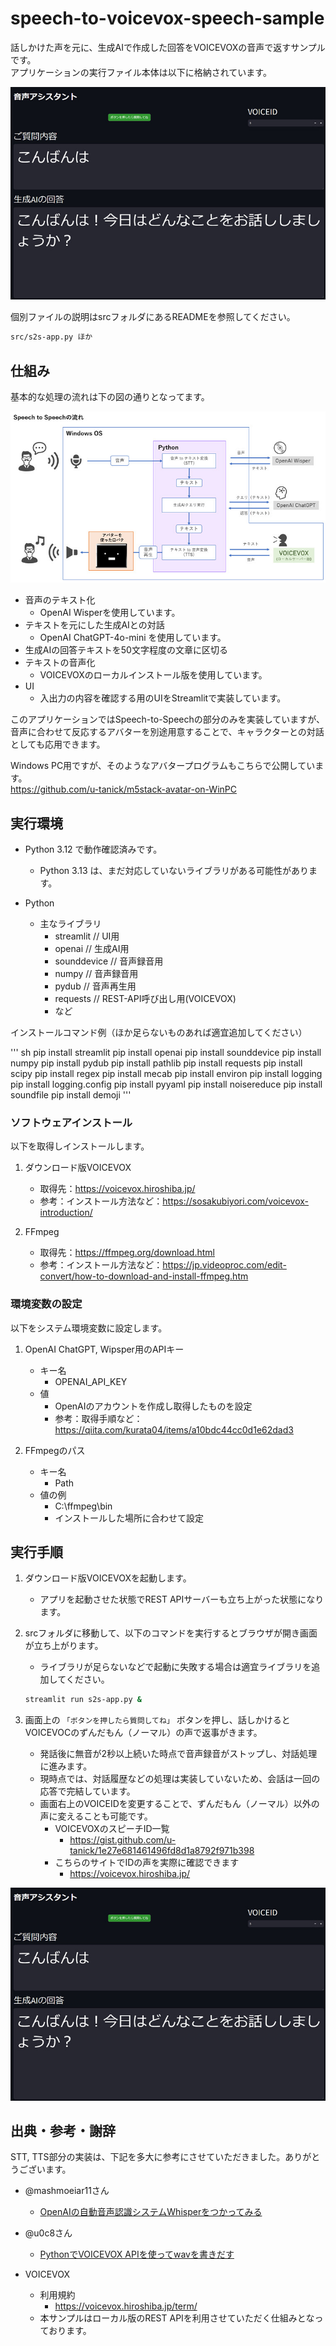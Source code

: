 # speech-to-voicevox-speech-sample

話しかけた声を元に、生成AIで作成した回答をVOICEVOXの音声で返すサンプルです。  
アプリケーションの実行ファイル本体は以下に格納されています。

![demo](img/demo.jpg)

個別ファイルの説明はsrcフォルダにあるREADMEを参照してください。

``` sh
src/s2s-app.py ほか
```

## 仕組み

基本的な処理の流れは下の図の通りとなってます。

![s2s](img/s2s.jpg)

- 音声のテキスト化
  - OpenAI Wisperを使用しています。
- テキストを元にした生成AIとの対話
  - OpenAI ChatGPT-4o-mini を使用しています。
- 生成AIの回答テキストを50文字程度の文章に区切る
- テキストの音声化
  - VOICEVOXのローカルインストール版を使用しています。
- UI
  - 入出力の内容を確認する用のUIをStreamlitで実装しています。

このアプリケーションではSpeech-to-Speechの部分のみを実装していますが、音声に合わせて反応するアバターを別途用意することで、キャラクターとの対話としても応用できます。

Windows PC用ですが、そのようなアバタープログラムもこちらで公開しています。  
https://github.com/u-tanick/m5stack-avatar-on-WinPC


## 実行環境

- Python 3.12 で動作確認済みです。
  - Python 3.13 は、まだ対応していないライブラリがある可能性があります。

- Python
  - 主なライブラリ
    - streamlit    // UI用
    - openai       // 生成AI用
    - sounddevice  // 音声録音用
    - numpy        // 音声録音用
    - pydub        // 音声再生用
    - requests     // REST-API呼び出し用(VOICEVOX)
    - など

インストールコマンド例（ほか足らないものあれば適宜追加してください）

''' sh
pip install streamlit
pip install openai
pip install sounddevice
pip install numpy
pip install pydub
pip install pathlib
pip install requests
pip install scipy
pip install regex
pip install mecab
pip install environ
pip install logging
pip install logging.config
pip install pyyaml
pip install noisereduce
pip install soundfile
pip install demoji
'''

### ソフトウェアインストール

以下を取得しインストールします。

1. ダウンロード版VOICEVOX
   - 取得先：https://voicevox.hiroshiba.jp/
   - 参考：インストール方法など：https://sosakubiyori.com/voicevox-introduction/

2. FFmpeg
   - 取得先：https://ffmpeg.org/download.html
   - 参考：インストール方法など：https://jp.videoproc.com/edit-convert/how-to-download-and-install-ffmpeg.htm

### 環境変数の設定

以下をシステム環境変数に設定します。

1. OpenAI ChatGPT, Wipsper用のAPIキー
   - キー名
     - OPENAI_API_KEY
   - 値
     - OpenAIのアカウントを作成し取得したものを設定
     - 参考：取得手順など：https://qiita.com/kurata04/items/a10bdc44cc0d1e62dad3

2. FFmpegのパス
   - キー名
     - Path
   - 値の例
     - C:\ffmpeg\bin
     - インストールした場所に合わせて設定

## 実行手順

1. ダウンロード版VOICEVOXを起動します。
   - アプリを起動させた状態でREST APIサーバーも立ち上がった状態になります。

2. srcフォルダに移動して、以下のコマンドを実行するとブラウザが開き画面が立ち上がります。
   - ライブラリが足らないなどで起動に失敗する場合は適宜ライブラリを追加してください。

    ``` sh
    streamlit run s2s-app.py &
    ```

3. 画面上の `「ボタンを押したら質問してね」` ボタンを押し、話しかけるとVOICEVOCのずんだもん（ノーマル）の声で返事がきます。
   - 発話後に無音が2秒以上続いた時点で音声録音がストップし、対話処理に進みます。
   - 現時点では、対話履歴などの処理は実装していないため、会話は一回の応答で完結しています。
   - 画面右上のVOICEIDを変更することで、ずんだもん（ノーマル）以外の声に変えることも可能です。
     - VOICEVOXのスピーチID一覧
       - https://gist.github.com/u-tanick/1e27e681461496fd8d1a8792f971b398
     - こちらのサイトでIDの声を実際に確認できます
       - https://voicevox.hiroshiba.jp/

![demo](img/demo.jpg)



## 出典・参考・謝辞

STT, TTS部分の実装は、下記を多大に参考にさせていただきました。ありがとうございます。

- @mashmoeiar11さん  
  - [OpenAIの自動音声認識システムWhisperをつかってみる](https://qiita.com/mashmoeiar11/items/dc45be7252135b2173ca)

- @u0c8さん
  - [PythonでVOICEVOX APIを使ってwavを書きだす](https://qiita.com/u0c8/items/564046ef5a67a0639091)

- VOICEVOX
  - 利用規約
    - https://voicevox.hiroshiba.jp/term/
  - 本サンプルはローカル版のREST APIを利用させていただく仕組みとなっております。
